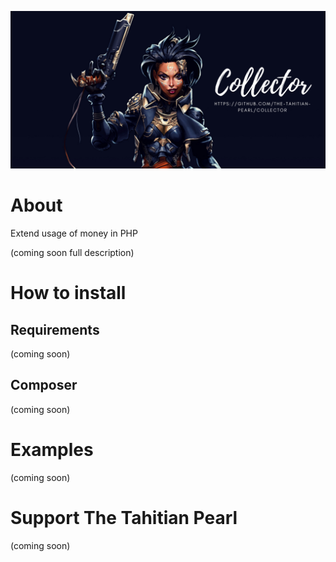 ![alt text](./docs/collector.png)
# About

Extend usage of money in PHP

(coming soon full description)
# How to install

## Requirements

(coming soon)

## Composer

(coming soon)

# Examples

(coming soon)

# Support The Tahitian Pearl

(coming soon)